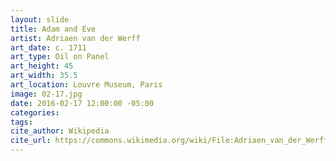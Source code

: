 ```yaml
---
layout: slide
title: Adam and Eve
artist: Adriaen van der Werff
art_date: c. 1711
art_type: Oil on Panel
art_height: 45
art_width: 35.5
art_location: Louvre Museum, Paris
image: 02-17.jpg
date: 2016-02-17 12:00:00 -05:00
categories:
tags:
cite_author: Wikipedia
cite_url: https://commons.wikimedia.org/wiki/File:Adriaen_van_der_Werff_-_Adam_en_Eva.jpg
---
```

